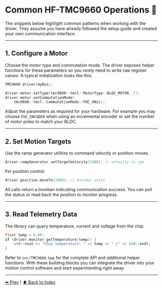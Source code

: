 # Common HF-TMC9660 Operations 🔧

The snippets below highlight common patterns when working with the driver.
They assume you have already followed the setup guide and created your own
communication interface.

---

## 1. Configure a Motor

Choose the motor type and commutation mode. The driver exposes helper
functions for these parameters so you rarely need to write raw register
values. A typical initialization looks like this:

```cpp
TMC9660 driver(myBus);

driver.motor.setType(tmc9660::tmcl::MotorType::BLDC_MOTOR, 7);
driver.motor.setCommutationMode(
    tmc9660::tmcl::CommutationMode::FOC_HALL);
```

Adjust the parameters as required for your hardware. For example you may choose
`FOC_ENCODER` when using an incremental encoder or set the number of motor
poles to match your BLDC.

---

## 2. Set Motion Targets

Use the ramp generator utilities to command velocity or position moves.

```cpp
driver.rampGenerator.setTargetVelocity(1500); // velocity in rpm
```

For position control:

```cpp
driver.position.moveTo(1000); // encoder units
```

All calls return a boolean indicating communication success. You can poll the
status or read back the position to monitor progress.

---

## 3. Read Telemetry Data

The library can query temperature, current and voltage from the chip.

```cpp
float temp = 0.0f;
if (driver.monitor.getTemperature(temp)) {
    std::cout << "Chip temperature: " << temp << " C" << std::endl;
}
```

Refer to `inc/TMC9660.hpp` for the complete API and additional helper
functions. With these building blocks you can integrate the driver into your
motion control software and start experimenting right away.


---

[⬅️ Prev](HardwareAgnosticExamples.md) | [⬆️ Back to Index](index.md)
